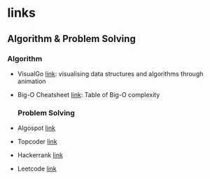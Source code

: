 # links


 ## Algorithm & Problem Solving

  ### Algorithm

- VisualGo [link](http://visualgo.net/): visualising data structures and algorithms through animation
- Big-O Cheatsheet [link](http://bigocheatsheet.com/img/big-o-cheat-sheet-poster.png): Table of Big-O complexity

  ### Problem Solving
  
- Algospot [link](https://algospot.com/)
- Topcoder [link](http://www.topcoder.com/)
- Hackerrank [link](https://www.hackerrank.com/)
- Leetcode [link](https://leetcode.com/)
